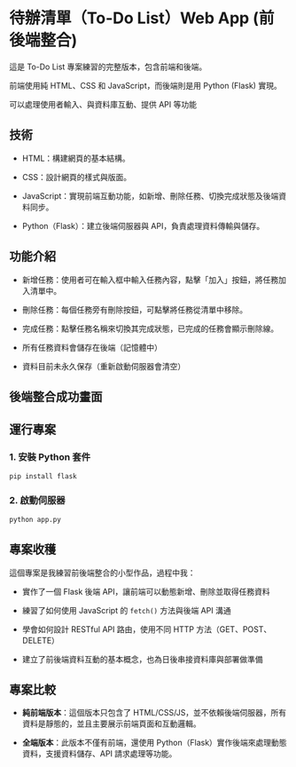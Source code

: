 # **待辦清單（To-Do List）Web App (前後端整合)**

這是 To-Do List 專案練習的完整版本，包含前端和後端。

前端使用純 HTML、CSS 和 JavaScript，而後端則是用 Python (Flask) 實現。

可以處理使用者輸入、與資料庫互動、提供 API 等功能

##  技術

-  HTML：構建網頁的基本結構。
  
-  CSS：設計網頁的樣式與版面。
  
-  JavaScript：實現前端互動功能，如新增、刪除任務、切換完成狀態及後端資料同步。
  
-  Python（Flask）：建立後端伺服器與 API，負責處理資料傳輸與儲存。

##  功能介紹

-  新增任務：使用者可在輸入框中輸入任務內容，點擊「加入」按鈕，將任務加入清單中。
  
-  刪除任務：每個任務旁有刪除按鈕，可點擊將任務從清單中移除。
  
-  完成任務：點擊任務名稱來切換其完成狀態，已完成的任務會顯示刪除線。
  
-  所有任務資料會儲存在後端（記憶體中）
  
-  資料目前未永久保存（重新啟動伺服器會清空）

## 後端整合成功畫面

##  運行專案

### 1. 安裝 Python 套件

```bash
pip install flask
```

### 2. 啟動伺服器

```bash
python app.py
```

##  專案收穫

這個專案是我練習前後端整合的小型作品，過程中我：

- 實作了一個 Flask 後端 API，讓前端可以動態新增、刪除並取得任務資料
  
- 練習了如何使用 JavaScript 的 `fetch()` 方法與後端 API 溝通
  
- 學會如何設計 RESTful API 路由，使用不同 HTTP 方法（GET、POST、DELETE）
  
- 建立了前後端資料互動的基本概念，也為日後串接資料庫與部署做準備

##  專案比較

- **純前端版本**：這個版本只包含了 HTML/CSS/JS，並不依賴後端伺服器，所有資料是靜態的，並且主要展示前端頁面和互動邏輯。
  
- **全端版本**：此版本不僅有前端，還使用 Python（Flask）實作後端來處理動態資料，支援資料儲存、API 請求處理等功能。
